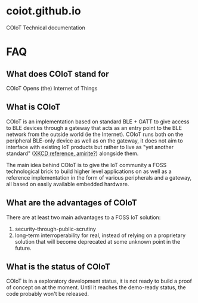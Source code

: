 # coiot.github.io
COIoT Technical documentation

# FAQ

## What does COIoT stand for

COIoT Opens (the) Internet of Things

## What is COIoT

COIoT is an implementation based on standard BLE + GATT to give access to BLE devices through 
a gateway that acts as an entry point to the BLE network from the outside world (ie the
Internet). COIoT runs both on the peripheral BLE-only device as well as on the gateway, it
does not aim to interface with existing IoT products but rather to live as 
"yet another standard" ([XKCD reference, amirite?](https://xkcd.com/927/)) alongside them.

The main idea behind COIoT is to give the IoT community a FOSS technological brick to build
higher level applications on as well as a reference implementation in the form of various
peripherals and a gateway, all based on easily available embedded hardware.

## What are the advantages of COIoT

There are at least two main advantages to a FOSS IoT solution:

1. security-through-public-scrutiny
2. long-term interroperability for real, instead of relying on a proprietary solution that 
will become deprecated at some unknown point in the future.

## What is the status of COIoT

COIoT is in a exploratory development status, it is not ready to build a proof of concept on
at the moment. Until it reaches the demo-ready status, the code probably won't be released.

